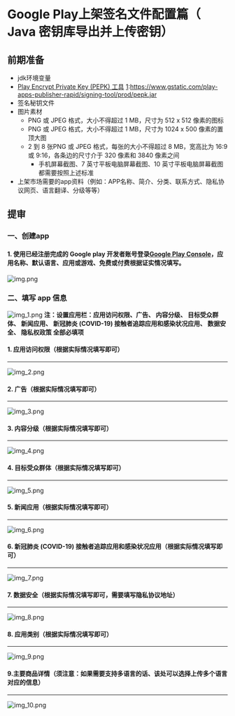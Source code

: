 # Google Play上架签名文件配置篇（ Java 密钥库导出并上传密钥）

## 前期准备
- jdk环境变量
- [Play Encrypt Private Key (PEPK) 工具][1]
  [1]:https://www.gstatic.com/play-apps-publisher-rapid/signing-tool/prod/pepk.jar
- 签名秘钥文件
- 图片素材
  + PNG 或 JPEG 格式，大小不得超过 1 MB，尺寸为 512 x 512 像素的图标
  + PNG 或 JPEG 格式，大小不得超过 1 MB，尺寸为 1024 x 500 像素的置顶大图
  + 2 到 8 张PNG 或 JPEG 格式，每张的大小不得超过 8 MB，宽高比为 16:9 或 9:16，各条边的尺寸介于 320 像素和 3840 像素之间
    * 手机屏幕截图、7 英寸平板电脑屏幕截图、10 英寸平板电脑屏幕截图都需要按照上述标准
- 上架市场需要的app资料（例如：APP名称、简介、分类、联系方式、隐私协议网页、语言翻译、分级等等）
## 提审
### 一、创建app
#### 1. 使用已经注册完成的 Google play 开发者账号登录[Google Play Console][1]，应用名称、默认语言、应用或游戏、免费或付费根据证实情况填写。
[1]:<https://play.google.com/console/developers> 
![img.png](image/basic_info/img.png)
### 二、填写 app 信息
   ![img_1.png](image/basic_info/img_1.png)
   **注：设置应用栏：应用访问权限、广告、 内容分级、 目标受众群体、 新闻应用、 新冠肺炎 (COVID-19) 接触者追踪应用和感染状况应用、 数据安全、 隐私权政策 全部必填项**
#### 1. 应用访问权限（根据实际情况填写即可）
---
![img_2.png](image/basic_info/img_2.png)
#### 2. 广告（根据实际情况填写即可）
---
![img_3.png](image/basic_info/img_3.png)
#### 3. 内容分级（根据实际情况填写即可）
---
![img_4.png](image/basic_info/img_4.png)
#### 4. 目标受众群体（根据实际情况填写即可）
---
![img_5.png](image/basic_info/img_5.png)
#### 5. 新闻应用（根据实际情况填写即可）                                              
---
![img_6.png](image/basic_info/img_6.png)
#### 6. 新冠肺炎 (COVID-19) 接触者追踪应用和感染状况应用（根据实际情况填写即可）
---
![img_7.png](image/basic_info/img_7.png)
#### 7. 数据安全（根据实际情况填写即可，需要填写隐私协议地址）
---
![img_8.png](image/basic_info/img_8.png)
#### 8. 应用类别（根据实际情况填写即可）
---
![img_9.png](image/basic_info/img_9.png)
#### 9.主要商品详情（须注意：如果需要支持多语言的话、该处可以选择上传多个语言对应的信息）
---
![img_10.png](image/basic_info/img_10.png)